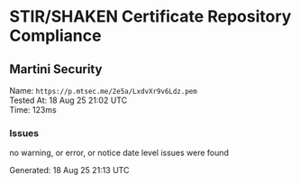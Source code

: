 # STIR/SHAKEN Certificate Repository Compliance

## Martini Security

Name: `https://p.mtsec.me/2e5a/LxdvXr9v6Ldz.pem`\
Tested At: 18 Aug 25 21:02 UTC\
Time: 123ms

### Issues

no warning, or error, or notice date level issues were found

Generated: 18 Aug 25 21:13 UTC